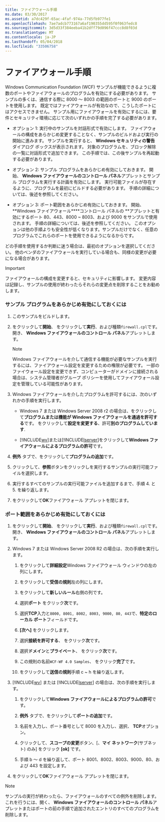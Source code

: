 ```yaml
---
title: ファイアウォール手順
ms.date: 03/30/2017
ms.assetid: a7dc429f-65ac-4faf-974a-77d5fb977fe1
ms.openlocfilehash: 7ae7adcb773167a6af190355dd595f0f063fedc8
ms.sourcegitcommit: 3d5d33f384eeba41b2dff79d096f47ccc8d8f03d
ms.translationtype: MT
ms.contentlocale: ja-JP
ms.lasthandoff: 05/04/2018
ms.locfileid: "33506758"
---
```

# <a name="firewall-instructions"></a>ファイアウォール手順
Windows Communication Foundation (WCF) サンプルが機能できるように複数のポートやファイアウォールのプログラムを有効にする必要があります。 サンプルの多くは、通信する際に 8000 ～ 8003 の範囲のポートと 9000 のポートを使用します。 既定ではファイアウォールが有効なので、こうしたポートにはアクセスできません。 サンプル用にファイアウォールを有効にするには、要件とセキュリティ環境に応じて次のいずれかの手順を完了する必要があります。  
  
-   オプション 1: 実行中のサンプルを対話形式で有効にします。 ファイアウォールの構成をあらかじめ変更することなく、サンプルのビルドおよび実行の開始に進みます。 サンプルを実行すると、 **Windows セキュリティの警告** ダイアログ ボックスが表示されます。 対象のプログラムを、ブロック解除の一覧に対話形式で追加できます。 この手順では、この後サンプルを再起動する必要があります。  
  
-   オプション 2: サンプル プログラムをあらかじめ有効にしておきます。 開始、 **Windows ファイアウォールのコントロール パネル**アプレットとサンプル プログラムを実行する計画を有効にします。 実行可能ファイルが存在するように、プログラムを最初にビルドする必要があります。 手順の詳細については、後述を参照してください。  
  
-   オプション 3: ポート範囲をあらかじめ有効にしておきます。 開始、 **Windows ファイアウォール****コントロール パネルの **アプレットと有効にするポート 80、443、8000 ~ 8003、および 9000 をサンプルで使用されます。 手順の詳細については、後述を参照してください。 このオプションは他の手順よりも安全性が低くなります。サンプルだけでなく、任意のプログラムでこれらのポートを使用できるようになるからです。  
  
 どの手順を使用するか判断に迷う場合は、最初のオプションを選択してください。 他のベンダのファイアウォールを実行している場合も、同様の変更が必要になる場合があります。  
  
> [!IMPORTANT]
>  ファイアウォールの構成を変更すると、セキュリティに影響します。 変更内容は記録し、サンプルの使用が終わったらそれらの変更点を削除することをお勧めします。  
  
### <a name="to-enable-samples-programs-in-advance"></a>サンプル プログラムをあらかじめ有効にしておくには  
  
1.  このサンプルをビルドします。  
  
2.  をクリックして**開始**、 をクリックして**実行**、および種類`firewall.cpl`です。 開き、 **Windows ファイアウォールのコントロール パネル**アプレットします。  
  
    > [!NOTE]
    >  Windows ファイアウォールを介して通信する機能が必要なサンプルを実行するには、ファイアウォール設定を変更するための権限が必要です。 一部のファイウォール設定を変更できず、コンピューターがドメインに接続される場合は、システム管理者がグループ ポリシーを使用してファイアウォール設定を管理している可能性があります。  
  
3.  Windows ファイアウォールを介したプログラムを許可するには、次のいずれかの手順を実行します。  
  
    -   Windows 7 または Windows Server 2008 r2 の場合は、をクリックして**プログラムまたは機能が Windows ファイアウォールを通過を許可する**です。 をクリックして**設定を変更する**、許可**別のプログラムしています**.  
  
    -   [!INCLUDE[wv](../../../../includes/wv-md.md)]または[!INCLUDE[lserver](../../../../includes/lserver-md.md)]をクリックして**Windows ファイアウォールによるプログラムの許可**です。  
  
4.  **例外** タブで、をクリックして**プログラムの追加**です。  
  
5.  クリックして、**参照**ボタンをクリックしを実行するサンプルの実行可能ファイルを選択します。  
  
6.  実行するすべてのサンプルの実行可能ファイルを追加するまで、手順 4. と 5. を繰り返します。  
  
7.  をクリックして**OK**ファイアウォール アプレットを閉じます。  
  
### <a name="to-enable-a-port-range-in-advance"></a>ポート範囲をあらかじめ有効にしておくには  
  
1.  をクリックして**開始**、 をクリックして**実行**、および種類`firewall.cpl`です。 開き、 **Windows ファイアウォールのコントロール パネル**アプレットします。  
  
2.  Windows 7 または Windows Server 2008 R2 の場合は、次の手順を実行します。  
  
    1.  をクリックして**詳細設定**Windows ファイアウォール ウィンドウの左の列にします。  
  
    2.  をクリックして**受信の規則**左の列にします。  
  
    3.  をクリックして**新しいルール**右側の列です。  
  
    4.  選択**ポート** をクリック**次**です。  
  
    5.  選択**TCP**入力と`8000, 8001, 8002, 8003, 9000, 80, 443`で、**特定のローカル ポート**フィールドです。  
  
    6.  **[次へ]** をクリックします。  
  
    7.  選択**接続を許可する**、 をクリック**次**です。  
  
    8.  選択**ドメイン**と**プライベート**、 をクリック**次**です。  
  
    9. この規則の名前`WCF-WF 4.0 Samples`、 をクリック**完了**です。  
  
    10. をクリックして**送信の規則**手順 c ~ h を繰り返します。  
  
3.  [!INCLUDE[wv](../../../../includes/wv-md.md)] または [!INCLUDE[lserver](../../../../includes/lserver-md.md)] の場合は、次の手順を実行します。  
  
    1.  をクリックして**Windows ファイアウォールによるプログラムの許可**です。  
  
    2.  **例外** タブで、をクリックして**ポートの追加**です。  
  
    3.  名前を入力し、ポート番号として 8000 を入力し、選択、 **TCP**オプション。  
  
    4.  クリックして、**スコープの変更**ボタン、[、**マイ ネットワーク**(サブネット) のみ] をクリック **[ok]** です。  
  
    5.  手順 b ～ d を繰り返して、ポート 8001、8002、8003、9000、80、および 443 を設定します。  
  
4.  をクリックして**OK**ファイアウォール アプレットを閉じます。  
  
> [!NOTE]
>  サンプルの実行が終わったら、ファイアウォールのすべての例外を削除します。 これを行うには、開く、 **Windows ファイアウォールのコントロール パネル**アプレットまたはポートの前の手順で追加されたエントリのすべてのプログラムを削除します。
